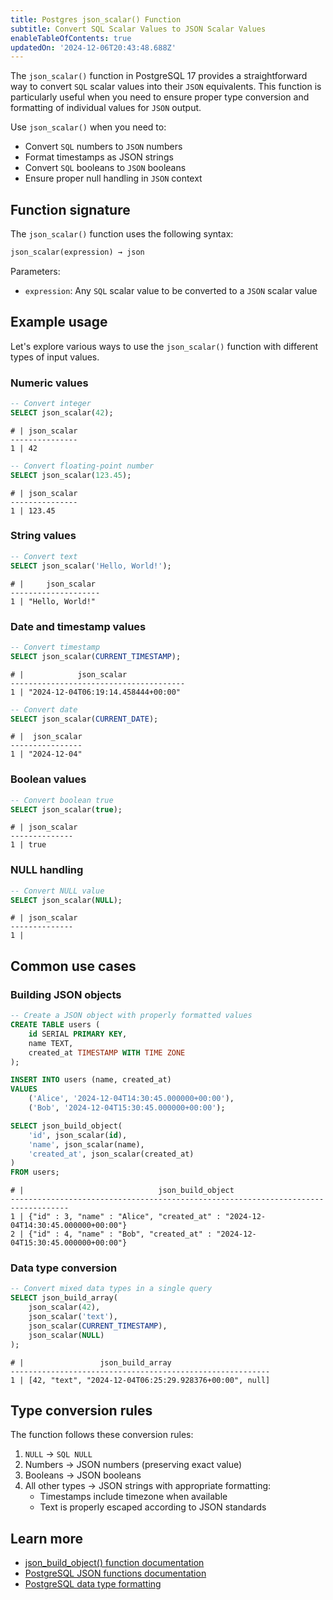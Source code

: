 ```yaml
---
title: Postgres json_scalar() Function
subtitle: Convert SQL Scalar Values to JSON Scalar Values
enableTableOfContents: true
updatedOn: '2024-12-06T20:43:48.688Z'
---
```


The `json_scalar()` function in PostgreSQL 17 provides a straightforward way to convert `SQL` scalar values into their `JSON` equivalents. This function is particularly useful when you need to ensure proper type conversion and formatting of individual values for `JSON` output.

Use `json_scalar()` when you need to:

- Convert `SQL` numbers to `JSON` numbers
- Format timestamps as JSON strings
- Convert `SQL` booleans to `JSON` booleans
- Ensure proper null handling in `JSON` context

<CTA />

## Function signature

The `json_scalar()` function uses the following syntax:

```sql
json_scalar(expression) → json
```

Parameters:

- `expression`: Any `SQL` scalar value to be converted to a `JSON` scalar value

## Example usage

Let's explore various ways to use the `json_scalar()` function with different types of input values.

### Numeric values

```sql
-- Convert integer
SELECT json_scalar(42);
```

```text
# | json_scalar
---------------
1 | 42
```

```sql
-- Convert floating-point number
SELECT json_scalar(123.45);
```

```text
# | json_scalar
---------------
1 | 123.45
```

### String values

```sql
-- Convert text
SELECT json_scalar('Hello, World!');
```

```text
# |     json_scalar
--------------------
1 | "Hello, World!"
```

### Date and timestamp values

```sql
-- Convert timestamp
SELECT json_scalar(CURRENT_TIMESTAMP);
```

```text
# |            json_scalar
---------------------------------------
1 | "2024-12-04T06:19:14.458444+00:00"
```

```sql
-- Convert date
SELECT json_scalar(CURRENT_DATE);
```

```text
# |  json_scalar
----------------
1 | "2024-12-04"
```

### Boolean values

```sql
-- Convert boolean true
SELECT json_scalar(true);
```

```text
# | json_scalar
--------------
1 | true
```

### NULL handling

```sql
-- Convert NULL value
SELECT json_scalar(NULL);
```

```text
# | json_scalar
--------------
1 |
```

## Common use cases

### Building JSON objects

```sql
-- Create a JSON object with properly formatted values
CREATE TABLE users (
    id SERIAL PRIMARY KEY,
    name TEXT,
    created_at TIMESTAMP WITH TIME ZONE
);

INSERT INTO users (name, created_at)
VALUES
    ('Alice', '2024-12-04T14:30:45.000000+00:00'),
    ('Bob', '2024-12-04T15:30:45.000000+00:00');

SELECT json_build_object(
    'id', json_scalar(id),
    'name', json_scalar(name),
    'created_at', json_scalar(created_at)
)
FROM users;
```

```text
# |                              json_build_object
-----------------------------------------------------------------------------------
1 | {"id" : 3, "name" : "Alice", "created_at" : "2024-12-04T14:30:45.000000+00:00"}
2 | {"id" : 4, "name" : "Bob", "created_at" : "2024-12-04T15:30:45.000000+00:00"}
```

### Data type conversion

```sql
-- Convert mixed data types in a single query
SELECT json_build_array(
    json_scalar(42),
    json_scalar('text'),
    json_scalar(CURRENT_TIMESTAMP),
    json_scalar(NULL)
);
```

```text
# |                 json_build_array
----------------------------------------------------------
1 | [42, "text", "2024-12-04T06:25:29.928376+00:00", null]
```

## Type conversion rules

The function follows these conversion rules:

1. `NULL` -> `SQL NULL`
2. Numbers → JSON numbers (preserving exact value)
3. Booleans → JSON booleans
4. All other types → JSON strings with appropriate formatting:
   - Timestamps include timezone when available
   - Text is properly escaped according to JSON standards

## Learn more

- [json_build_object() function documentation](/docs/functions/json_build_object)
- [PostgreSQL JSON functions documentation](https://www.postgresql.org/docs/current/functions-json.html)
- [PostgreSQL data type formatting](https://www.postgresql.org/docs/current/datatype.html)
